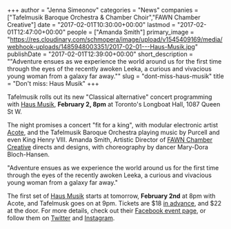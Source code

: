 +++
author = "Jenna Simeonov"
categories = "News"
companies = ["Tafelmusik Baroque Orchestra & Chamber Choir","FAWN Chamber Creative"]
date = "2017-02-01T10:30:00+00:00"
lastmod = "2017-02-01T12:47:00+00:00"
people = ["Amanda Smith"]
primary_image = "https://res.cloudinary.com/schmopera/image/upload/v1545409169/media/webhook-uploads/1485948003351/2017-02-01---Haus-Musik.jpg"
publishDate = "2017-02-01T12:39:00+00:00"
short_description = "&quot;Adventure ensues as we experience the world around us for the first time through the eyes of the recently awoken Leeka, a curious and vivacious young woman from a galaxy far away.&quot;"
slug = "dont-miss-haus-musik"
title = "Don&#039;t miss: Haus Musik"
+++

Tafelmusik rolls out its new "Classical alternative" concert programming with [Haus Musik](https://www.facebook.com/events/1709718326007552/), **February 2, 8pm** at Toronto's Longboat Hall, 1087 Queen St W.

The night promises a concert "fit for a king", with modular electronic artist [Acote](https://soundcloud.com/acotesound), and the Tafelmusik Baroque Orchestra playing music by Purcell and even King Henry VIII. Amanda Smith, Artistic Director of [FAWN Chamber Creative](/scene/companies/fawn-chamber-creative/) directs and designs, with choreography by dancer Mary-Dora Bloch-Hansen.

"Adventure ensues as we experience the world around us for the first time through the eyes of the recently awoken Leeka, a curious and vivacious young woman from a galaxy far away."

The first set of [Haus Musik](https://www.tafelmusik.org/concert-calendar/concert/haus-musik-classical-alternative) starts at tomorrow, **February 2nd** at 8pm with Acote, and Tafelmusk goes on at 9pm. Tickets are $18 [in advance](https://www.tafelmusik.org/concert-calendar/concert/haus-musik-classical-alternative), and $22 at the door. For more details, check out their [Facebook event page](https://www.facebook.com/events/1709718326007552/), or follow them on [Twitter](https://twitter.com/hausmusikto) and [Instagram](https://www.instagram.com/hausmusikto/).
